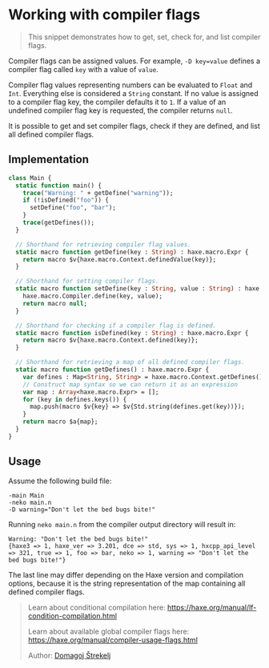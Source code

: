 [tags]: / "conditional-compilation,expression-macro"

# Working with compiler flags

> This snippet demonstrates how to get, set, check for, and list compiler flags.

Compiler flags can be assigned values. For example, `-D key=value` defines a compiler flag called `key` with a value of `value`.

Compiler flag values representing numbers can be evaluated to `Float` and `Int`. Everything else is considered a `String` constant. If no value is assigned to a compiler flag key, the compiler defaults it to `1`. If a value of an undefined compiler flag key is requested, the compiler returns `null`.

It is possible to get and set compiler flags, check if they are defined, and list all defined compiler flags.

## Implementation
```haxe
class Main {
  static function main() {
    trace("Warning: " + getDefine("warning"));
    if (!isDefined("foo")) {
      setDefine("foo", "bar");
    }
    trace(getDefines());
  }

  // Shorthand for retrieving compiler flag values.
  static macro function getDefine(key : String) : haxe.macro.Expr {
    return macro $v{haxe.macro.Context.definedValue(key)};
  }

  // Shorthand for setting compiler flags.
  static macro function setDefine(key : String, value : String) : haxe.macro.Expr {
    haxe.macro.Compiler.define(key, value);
    return macro null;
  }

  // Shorthand for checking if a compiler flag is defined.
  static macro function isDefined(key : String) : haxe.macro.Expr {
    return macro $v{haxe.macro.Context.defined(key)};
  }

  // Shorthand for retrieving a map of all defined compiler flags.
  static macro function getDefines() : haxe.macro.Expr {
    var defines : Map<String, String> = haxe.macro.Context.getDefines();
    // Construct map syntax so we can return it as an expression
    var map : Array<haxe.macro.Expr> = [];
    for (key in defines.keys()) {
      map.push(macro $v{key} => $v{Std.string(defines.get(key))});
    }
    return macro $a{map};
  }
}
```

## Usage

Assume the following build file:

```hxml
-main Main
-neko main.n
-D warning="Don't let the bed bugs bite!"
```

Running `neko main.n` from the compiler output directory will result in:

```
Warning: "Don't let the bed bugs bite!"
{haxe3 => 1, haxe_ver => 3.201, dce => std, sys => 1, hxcpp_api_level => 321, true => 1, foo => bar, neko => 1, warning => "Don't let the bed bugs bite!"}
```

The last line may differ depending on the Haxe version and compilation options, because it is the string representation of the map containing all defined compiler flags.

> Learn about conditional compilation here: <https://haxe.org/manual/lf-condition-compilation.html>
>
> Learn about available global compiler flags here: <https://haxe.org/manual/compiler-usage-flags.html>
>
> Author: [Domagoj Štrekelj](https://github.com/dstrekelj)
